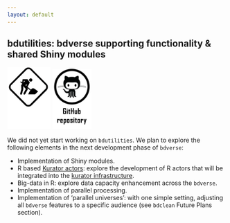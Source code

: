 ```yaml
---
layout: default
---
```

## bdutilities: bdverse supporting functionality & shared Shiny modules

<img src="assets/images/under_construction.png" alt="bdutilities is under construction" title= "bdutilities is under construction" width="100"/>
<a href="https://github.com/bd-R/bdutilities" target="_blank"><img src="assets/images/github_repo.png" alt="bdutilities GitHub repository" title= "Open bdutilities repository" width="90"/></a>
   


We did not yet start working on `bdutilities`. We plan to explore the following elements in the next development phase of `bdverse`:

* Implementation of Shiny modules.
* R based <a href="https://wiki.datakurator.org/wiki/Developer_Documentation" target="_blank">Kurator actors</a>: explore the development of R actors that will be integrated into the <a href="https://wiki.datakurator.org/wiki/" target="_blank">kurator infrastructure</a>.
* Big-data in R: explore data capacity enhancement across the `bdverse`.
* Implementation of parallel processing.
* Implementation of ‘parallel universes’: with one simple setting, adjusting all `bdverse` features to a specific audience (see `bdclean` Future Plans section).







